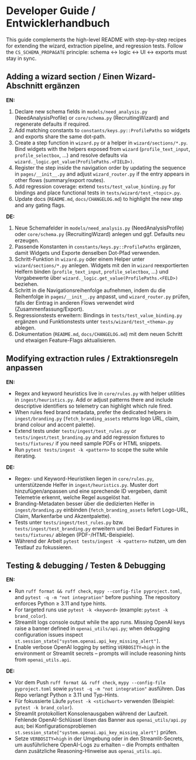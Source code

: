# Developer Guide / Entwicklerhandbuch

This guide complements the high-level README with step-by-step recipes for
extending the wizard, extraction pipeline, and regression tests. Follow the
`CS_SCHEMA_PROPAGATE` principle: schema ↔ logic ↔ UI ↔ exports must stay in sync.

## Adding a wizard section / Einen Wizard-Abschnitt ergänzen

**EN:**

1. Declare new schema fields in `models/need_analysis.py` (NeedAnalysisProfile)
   or `core/schema.py` (RecruitingWizard) and regenerate defaults if required.
2. Add matching constants to `constants/keys.py::ProfilePaths` so widgets and
   exports share the same dot-path.
3. Create a step function in `wizard.py` or a helper in `wizard/sections/*.py`.
   Bind widgets with the helpers exposed from `wizard` (`profile_text_input`,
   `profile_selectbox`, …) and resolve defaults via
   `wizard._logic.get_value(ProfilePaths.<FIELD>)`.
4. Register the step inside the navigation order by updating the sequence in
   `pages/__init__.py` and adjust `wizard_router.py` if the entry appears in
   other flows (summary/export routes).
5. Add regression coverage: extend `tests/test_value_binding.py` for bindings and
   place functional tests in `tests/wizard/test_<topic>.py`.
6. Update docs (`README.md`, `docs/CHANGELOG.md`) to highlight the new step and
   any gating flags.

**DE:**

1. Neue Schemafelder in `models/need_analysis.py` (NeedAnalysisProfile) oder
   `core/schema.py` (RecruitingWizard) anlegen und ggf. Defaults neu erzeugen.
2. Passende Konstanten in `constants/keys.py::ProfilePaths` ergänzen, damit
   Widgets und Exporte denselben Dot-Pfad verwenden.
3. Schritt-Funktion in `wizard.py` oder einem Helper unter
   `wizard/sections/*.py` anlegen. Widgets mit den in `wizard` reexportierten
   Helfern binden (`profile_text_input`, `profile_selectbox`, …) und
   Vorgabewerte über `wizard._logic.get_value(ProfilePaths.<FELD>)` beziehen.
4. Schritt in die Navigationsreihenfolge aufnehmen, indem du die Reihenfolge in
   `pages/__init__.py` anpasst, und `wizard_router.py` prüfen, falls der Eintrag
   in anderen Flows verwendet wird (Zusammenfassung/Export).
5. Regressionstests erweitern: Bindings in `tests/test_value_binding.py`
   ergänzen und Funktionstests unter `tests/wizard/test_<thema>.py` ablegen.
6. Dokumentation (`README.md`, `docs/CHANGELOG.md`) mit dem neuen Schritt und
   etwaigen Feature-Flags aktualisieren.

## Modifying extraction rules / Extraktionsregeln anpassen

**EN:**

- Regex and keyword heuristics live in `core/rules.py` with helper utilities in
  `ingest/heuristics.py`. Add or adjust patterns there and include descriptive
  identifiers so telemetry can highlight which rule fired.
- When rules feed brand metadata, prefer the dedicated helpers in
  `ingest/branding.py` (`fetch_branding_assets` returns logo URL, claim, brand
  colour and accent palette).
- Extend tests under `tests/ingest/test_rules.py` or
  `tests/ingest/test_branding.py` and add regression fixtures to
  `tests/fixtures/` if you need sample PDFs or HTML snippets.
- Run `pytest tests/ingest -k <pattern>` to scope the suite while iterating.

**DE:**

- Regex- und Keyword-Heuristiken liegen in `core/rules.py`, unterstützende
  Helfer in `ingest/heuristics.py`. Muster dort hinzufügen/anpassen und eine
  sprechende ID vergeben, damit Telemetrie erkennt, welche Regel ausgelöst hat.
- Branding-Metadaten besser über die dedizierten Helfer in
  `ingest/branding.py` einbinden (`fetch_branding_assets` liefert Logo-URL,
  Claim, Markenfarbe und Akzentpalette).
- Tests unter `tests/ingest/test_rules.py` bzw.
  `tests/ingest/test_branding.py` erweitern und bei Bedarf Fixtures in
  `tests/fixtures/` ablegen (PDF-/HTML-Beispiele).
- Während der Arbeit `pytest tests/ingest -k <pattern>` nutzen, um den Testlauf
  zu fokussieren.

## Testing & debugging / Testen & Debugging

**EN:**

- Run `ruff format && ruff check`, `mypy --config-file pyproject.toml`, and
  `pytest -q -m "not integration"` before pushing. The repository enforces
  Python ≥ 3.11 and type hints.
- For targeted runs use `pytest -k <keyword>` (example: `pytest -k brand_color`).
- Streamlit logs console output while the app runs. Missing OpenAI keys raise a
  banner defined in `openai_utils/api.py`; when debugging configuration issues
  inspect `st.session_state["system.openai.api_key_missing_alert"]`.
- Enable verbose OpenAI logging by setting `VERBOSITY=high` in the environment
  or Streamlit secrets – prompts will include reasoning hints from
  `openai_utils.api`.

**DE:**

- Vor dem Push `ruff format && ruff check`, `mypy --config-file pyproject.toml`
  sowie `pytest -q -m "not integration"` ausführen. Das Repo verlangt Python ≥
  3.11 und Typ-Hints.
- Für fokussierte Läufe `pytest -k <stichwort>` verwenden (Beispiel:
  `pytest -k brand_color`).
- Streamlit protokolliert Konsolenausgaben während der Laufzeit. Fehlende
  OpenAI-Schlüssel lösen das Banner aus `openai_utils/api.py` aus; bei
  Konfigurationsproblemen `st.session_state["system.openai.api_key_missing_alert"]`
  prüfen.
- Setze `VERBOSITY=high` in der Umgebung oder in den Streamlit-Secrets, um
  ausführlichere OpenAI-Logs zu erhalten – die Prompts enthalten dann zusätzliche
  Reasoning-Hinweise aus `openai_utils.api`.
